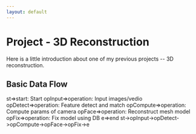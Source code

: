 ```yaml
---
layout: default
---
```


# Project - 3D Reconstruction

Here is a little introduction about one of my previous projects -- 3D reconstruction.

## Basic Data Flow

<script src="mermaid.full.min.js"></script>

<div class="mermaid">
st=>start: Start
opInput=>operation: Input images/vedio
opDetect=>operation: Feature detect and match
opCompute=>operation: Compute params of camera
opFace=>operation: Reconstruct mesh model
opFix=>operation: Fix model using DB
e=>end
st->opInput->opDetect->opCompute->opFace->opFix->e
</div>